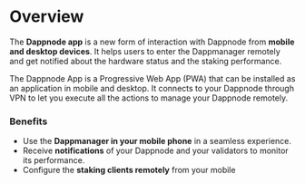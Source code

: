 # Overview

The **Dappnode app** is a new form of interaction with Dappnode from **mobile and desktop devices**.  It helps users to enter the Dappmanager remotely and get notified about the hardware status and the staking performance.

The Dappnode App is a Progressive Web App (PWA) that can be installed as an application in mobile and desktop. It connects to your Dappnode through VPN to let you execute all the actions to manage your Dappnode remotely. 

### Benefits
- Use the **Dappmanager in your mobile phone** in a seamless experience.
- Receive **notifications** of your Dappnode and your validators to monitor its performance.
- Configure the **staking clients remotely** from your mobile